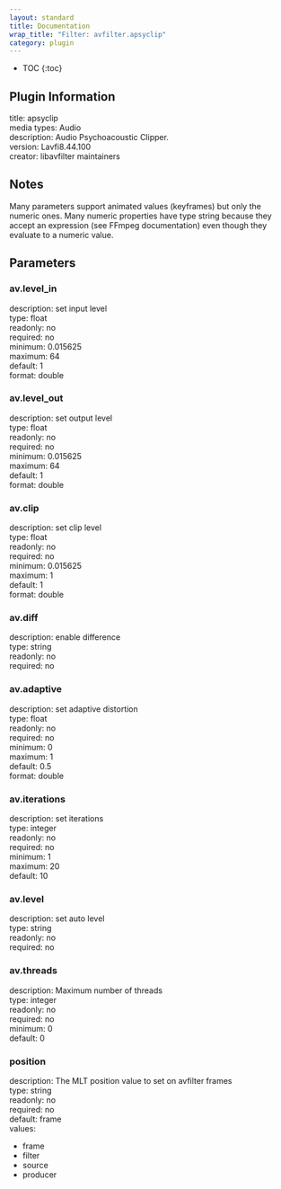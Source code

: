 ```yaml
---
layout: standard
title: Documentation
wrap_title: "Filter: avfilter.apsyclip"
category: plugin
---
```

* TOC
{:toc}

## Plugin Information

title: apsyclip  
media types:
Audio  
description: Audio Psychoacoustic Clipper.  
version: Lavfi8.44.100  
creator: libavfilter maintainers  

## Notes

Many parameters support animated values (keyframes) but only the numeric ones. Many numeric properties have type string because they accept an expression (see FFmpeg documentation) even though they evaluate to a numeric value.

## Parameters

### av.level_in

  
description:
set input level  
type: float  
readonly: no  
required: no  
minimum: 0.015625  
maximum: 64  
default: 1  
format: double  

### av.level_out

  
description:
set output level  
type: float  
readonly: no  
required: no  
minimum: 0.015625  
maximum: 64  
default: 1  
format: double  

### av.clip

  
description:
set clip level  
type: float  
readonly: no  
required: no  
minimum: 0.015625  
maximum: 1  
default: 1  
format: double  

### av.diff

  
description:
enable difference  
type: string  
readonly: no  
required: no  

### av.adaptive

  
description:
set adaptive distortion  
type: float  
readonly: no  
required: no  
minimum: 0  
maximum: 1  
default: 0.5  
format: double  

### av.iterations

  
description:
set iterations  
type: integer  
readonly: no  
required: no  
minimum: 1  
maximum: 20  
default: 10  

### av.level

  
description:
set auto level  
type: string  
readonly: no  
required: no  

### av.threads

  
description:
Maximum number of threads  
type: integer  
readonly: no  
required: no  
minimum: 0  
default: 0  

### position

  
description:
The MLT position value to set on avfilter frames  
type: string  
readonly: no  
required: no  
default: frame  
values:  

* frame
* filter
* source
* producer


